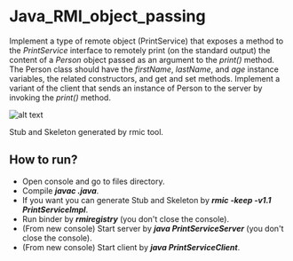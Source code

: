 # Java_RMI_object_passing
Implement a type of remote object (PrintService) that exposes a method to the *PrintService* interface to remotely print (on the standard output) the content of a *Person* object passed as an argument to the *print()* method. The Person class should have the *firstName*, *lastName*, and *age* instance variables, the related constructors, and get and set methods. Implement a variant of the client that sends an instance of Person to the server by invoking the *print()* method.

![alt text](https://github.com/iulianoroberto/Java_RMI_object_passing/blob/main/Images/Architecture.PNG)


Stub and Skeleton generated by rmic tool.

## How to run?
- Open console and go to files directory.
- Compile ***javac .java***.
- If you want you can generate Stub and Skeleton by ***rmic -keep -v1.1 PrintServiceImpl***.
- Run binder by ***rmiregistry*** (you don't close the console).
- (From new console) Start server by ***java PrintServiceServer*** (you don't close the console).
- (From new console) Start client by ***java PrintServiceClient***.
